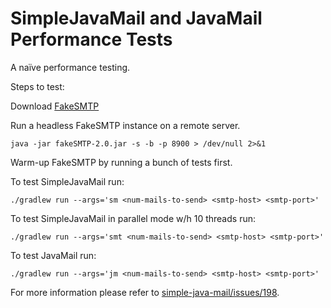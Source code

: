SimpleJavaMail and JavaMail Performance Tests
=============================================

A naïve performance testing.

Steps to test:

Download [FakeSMTP](http://nilhcem.com/FakeSMTP/)

Run a headless FakeSMTP instance on a remote server.

    java -jar fakeSMTP-2.0.jar -s -b -p 8900 > /dev/null 2>&1
    
Warm-up FakeSMTP by running a bunch of tests first.

To test SimpleJavaMail run:

    ./gradlew run --args='sm <num-mails-to-send> <smtp-host> <smtp-port>'
    
To test SimpleJavaMail in parallel mode w/h 10 threads run:

    ./gradlew run --args='smt <num-mails-to-send> <smtp-host> <smtp-port>'
    
To test JavaMail run:

    ./gradlew run --args='jm <num-mails-to-send> <smtp-host> <smtp-port>'

For more information please refer to [simple-java-mail/issues/198](https://github.com/bbottema/simple-java-mail/issues/198).
